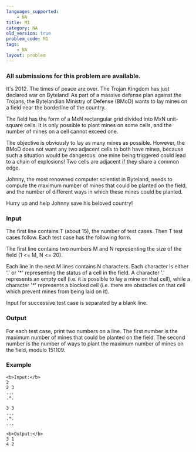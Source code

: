 ```yaml
---
languages_supported:
    - NA
title: M1
category: NA
old_version: true
problem_code: M1
tags:
    - NA
layout: problem
---
```

###  All submissions for this problem are available. 

It's 2012. The times of peace are over. The Trojan Kingdom has just declared war on Byteland! As part of a massive defense plan against the Trojans, the Bytelandian Ministry of Defense (BMoD) wants to lay mines on a field near the borderline of the country.

The field has the form of a MxN rectangular grid divided into MxN unit-square cells. It is only possible to plant mines on some cells, and the number of mines on a cell cannot exceed one.

The objective is obviously to lay as many mines as possible. However, the BMoD does not want any two adjacent cells to both have mines, because such a situation would be dangerous: one mine being triggered could lead to a chain of explosions! Two cells are adjacent if they share a common edge.

Johnny, the most renowned computer scientist in Byteland, needs to compute the maximum number of mines that could be planted on the field, and the number of different ways in which these mines could be planted.

Hurry up and help Johnny save his beloved country!

### Input

The first line contains T (about 15), the number of test cases. Then T test cases follow. Each test case has the following form.

The first line contains two numbers M and N representing the size of the field (1 <= M, N <= 20).

Each line in the next M lines contains N characters. Each character is either '.' or '\*' representing the status of a cell in the field. A character '.' represents an empty cell (i.e. it is possible to lay a mine on that cell), while a character '\*' represents a blocked cell (i.e. there are obstacles on that cell which prevent mines from being laid on it).

Input for successive test case is separated by a blank line.

### Output

For each test case, print two numbers on a line. The first number is the maximum number of mines that could be planted on the field. The second number is the number of ways to plant the maximum number of mines on the field, modulo 151109.

### Example

```
<b>Input:</b>
2
2 3
...
.*.

3 3
...
.*.
...

<b>Output:</b>
3 1
4 2

```
